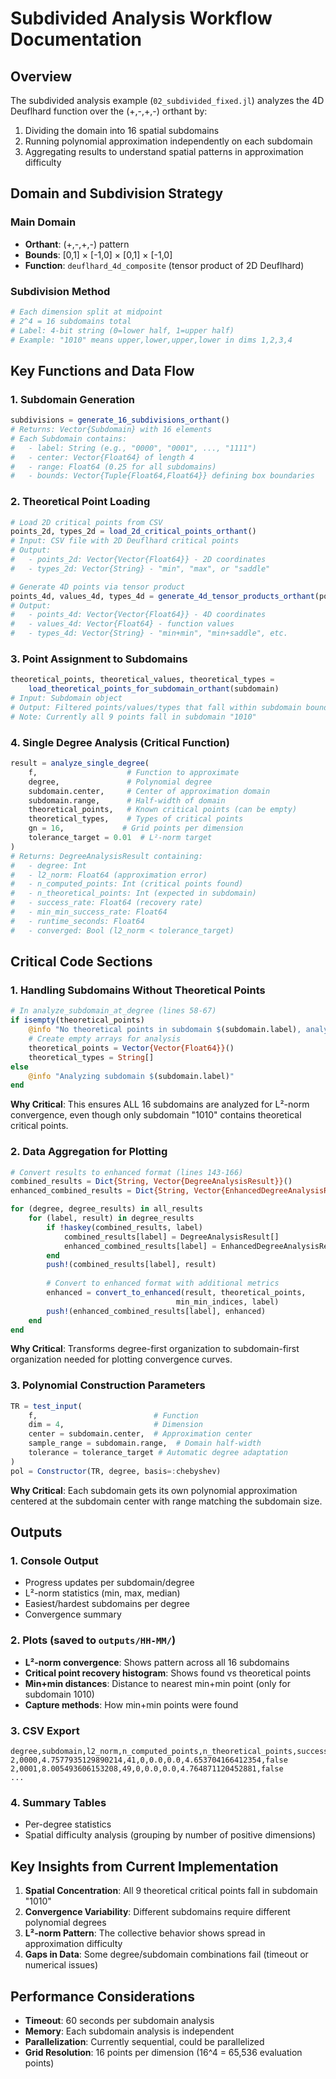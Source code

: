 # Subdivided Analysis Workflow Documentation

## Overview

The subdivided analysis example (`02_subdivided_fixed.jl`) analyzes the 4D Deuflhard function over the (+,-,+,-) orthant by:
1. Dividing the domain into 16 spatial subdomains
2. Running polynomial approximation independently on each subdomain
3. Aggregating results to understand spatial patterns in approximation difficulty

## Domain and Subdivision Strategy

### Main Domain
- **Orthant**: (+,-,+,-) pattern
- **Bounds**: [0,1] × [-1,0] × [0,1] × [-1,0]
- **Function**: `deuflhard_4d_composite` (tensor product of 2D Deuflhard)

### Subdivision Method
```julia
# Each dimension split at midpoint
# 2^4 = 16 subdomains total
# Label: 4-bit string (0=lower half, 1=upper half)
# Example: "1010" means upper,lower,upper,lower in dims 1,2,3,4
```

## Key Functions and Data Flow

### 1. Subdomain Generation
```julia
subdivisions = generate_16_subdivisions_orthant()
# Returns: Vector{Subdomain} with 16 elements
# Each Subdomain contains:
#   - label: String (e.g., "0000", "0001", ..., "1111")
#   - center: Vector{Float64} of length 4
#   - range: Float64 (0.25 for all subdomains)
#   - bounds: Vector{Tuple{Float64,Float64}} defining box boundaries
```

### 2. Theoretical Point Loading
```julia
# Load 2D critical points from CSV
points_2d, types_2d = load_2d_critical_points_orthant()
# Input: CSV file with 2D Deuflhard critical points
# Output: 
#   - points_2d: Vector{Vector{Float64}} - 2D coordinates
#   - types_2d: Vector{String} - "min", "max", or "saddle"

# Generate 4D points via tensor product
points_4d, values_4d, types_4d = generate_4d_tensor_products_orthant(points_2d, types_2d)
# Output:
#   - points_4d: Vector{Vector{Float64}} - 4D coordinates
#   - values_4d: Vector{Float64} - function values
#   - types_4d: Vector{String} - "min+min", "min+saddle", etc.
```

### 3. Point Assignment to Subdomains
```julia
theoretical_points, theoretical_values, theoretical_types = 
    load_theoretical_points_for_subdomain_orthant(subdomain)
# Input: Subdomain object
# Output: Filtered points/values/types that fall within subdomain bounds
# Note: Currently all 9 points fall in subdomain "1010"
```

### 4. Single Degree Analysis (Critical Function)
```julia
result = analyze_single_degree(
    f,                    # Function to approximate
    degree,               # Polynomial degree
    subdomain.center,     # Center of approximation domain
    subdomain.range,      # Half-width of domain
    theoretical_points,   # Known critical points (can be empty)
    theoretical_types,    # Types of critical points
    gn = 16,             # Grid points per dimension
    tolerance_target = 0.01  # L²-norm target
)
# Returns: DegreeAnalysisResult containing:
#   - degree: Int
#   - l2_norm: Float64 (approximation error)
#   - n_computed_points: Int (critical points found)
#   - n_theoretical_points: Int (expected in subdomain)
#   - success_rate: Float64 (recovery rate)
#   - min_min_success_rate: Float64
#   - runtime_seconds: Float64
#   - converged: Bool (l2_norm < tolerance_target)
```

## Critical Code Sections

### 1. Handling Subdomains Without Theoretical Points
```julia
# In analyze_subdomain_at_degree (lines 58-67)
if isempty(theoretical_points)
    @info "No theoretical points in subdomain $(subdomain.label), analyzing anyway"
    # Create empty arrays for analysis
    theoretical_points = Vector{Vector{Float64}}()
    theoretical_types = String[]
else
    @info "Analyzing subdomain $(subdomain.label)" 
end
```
**Why Critical**: This ensures ALL 16 subdomains are analyzed for L²-norm convergence, even though only subdomain "1010" contains theoretical critical points.

### 2. Data Aggregation for Plotting
```julia
# Convert results to enhanced format (lines 143-166)
combined_results = Dict{String, Vector{DegreeAnalysisResult}}()
enhanced_combined_results = Dict{String, Vector{EnhancedDegreeAnalysisResult}}()

for (degree, degree_results) in all_results
    for (label, result) in degree_results
        if !haskey(combined_results, label)
            combined_results[label] = DegreeAnalysisResult[]
            enhanced_combined_results[label] = EnhancedDegreeAnalysisResult[]
        end
        push!(combined_results[label], result)
        
        # Convert to enhanced format with additional metrics
        enhanced = convert_to_enhanced(result, theoretical_points, 
                                     min_min_indices, label)
        push!(enhanced_combined_results[label], enhanced)
    end
end
```
**Why Critical**: Transforms degree-first organization to subdomain-first organization needed for plotting convergence curves.

### 3. Polynomial Construction Parameters
```julia
TR = test_input(
    f,                          # Function
    dim = 4,                    # Dimension
    center = subdomain.center,  # Approximation center
    sample_range = subdomain.range,  # Domain half-width
    tolerance = tolerance_target # Automatic degree adaptation
)
pol = Constructor(TR, degree, basis=:chebyshev)
```
**Why Critical**: Each subdomain gets its own polynomial approximation centered at the subdomain center with range matching the subdomain size.

## Outputs

### 1. Console Output
- Progress updates per subdomain/degree
- L²-norm statistics (min, max, median)
- Easiest/hardest subdomains per degree
- Convergence summary

### 2. Plots (saved to `outputs/HH-MM/`)
- **L²-norm convergence**: Shows pattern across all 16 subdomains
- **Critical point recovery histogram**: Shows found vs theoretical points
- **Min+min distances**: Distance to nearest min+min point (only for subdomain 1010)
- **Capture methods**: How min+min points were found

### 3. CSV Export
```csv
degree,subdomain,l2_norm,n_computed_points,n_theoretical_points,success_rate,min_min_success_rate,runtime_seconds,converged
2,0000,4.7577935129890214,41,0,0.0,0.0,4.653704166412354,false
2,0001,8.005493606153208,49,0,0.0,0.0,4.764871120452881,false
...
```

### 4. Summary Tables
- Per-degree statistics
- Spatial difficulty analysis (grouping by number of positive dimensions)

## Key Insights from Current Implementation

1. **Spatial Concentration**: All 9 theoretical critical points fall in subdomain "1010"
2. **Convergence Variability**: Different subdomains require different polynomial degrees
3. **L²-norm Pattern**: The collective behavior shows spread in approximation difficulty
4. **Gaps in Data**: Some degree/subdomain combinations fail (timeout or numerical issues)

## Performance Considerations

- **Timeout**: 60 seconds per subdomain analysis
- **Memory**: Each subdomain analysis is independent
- **Parallelization**: Currently sequential, could be parallelized
- **Grid Resolution**: 16 points per dimension (16^4 = 65,536 evaluation points)